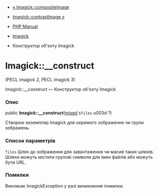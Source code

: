 - [« Imagick::compositeImage](imagick.compositeimage.md)
- [Imagick::contrastImage »](imagick.contrastimage.md)

- [PHP Manual](index.md)
- [Imagick](class.imagick.md)
- Конструктор об'єкту Imagick

# Imagick::\_\_construct

(PECL imagick 2, PECL imagick 3)

Imagick::\_\_construct — Конструктор об'єкту Imagick

### Опис

public
**Imagick::\_\_construct**([mixed](language.types.declarations.md#language.types.declarations.mixed)
`$files` u003d ?)

Створює екземпляр Imagick для окремого зображення чи групи
зображень.

### Список параметрів

`files`
Шлях до зображення для завантаження чи масив таких шляхів. Шляхи можуть
містити групові символи для імен файлів або можуть бути URL.

### Помилки

Викликає ImagickException у разі виникнення помилки.
